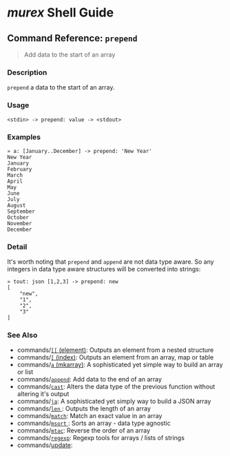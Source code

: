 # _murex_ Shell Guide

## Command Reference: `prepend` 

> Add data to the start of an array

### Description

`prepend` a data to the start of an array.

### Usage

    <stdin> -> prepend: value -> <stdout>

### Examples

    » a: [January..December] -> prepend: 'New Year'
    New Year
    January
    February
    March
    April
    May
    June
    July
    August
    September
    October
    November
    December

### Detail

It's worth noting that `prepend` and `append` are not data type aware. So 
any integers in data type aware structures will be converted into strings:

    » tout: json [1,2,3] -> prepend: new 
    [
        "new",
        "1",
        "2",
        "3"
    ]

### See Also

* commands/[`[[` (element)](../commands/element.md):
  Outputs an element from a nested structure
* commands/[`[` (index)](../commands/index.md):
  Outputs an element from an array, map or table
* commands/[`a` (mkarray)](../commands/a.md):
  A sophisticated yet simple way to build an array or list
* commands/[`append`](../commands/append.md):
  Add data to the end of an array
* commands/[`cast`](../commands/cast.md):
  Alters the data type of the previous function without altering it's output
* commands/[`ja`](../commands/ja.md):
  A sophisticated yet simply way to build a JSON array
* commands/[`len` ](../commands/len.md):
  Outputs the length of an array
* commands/[`match`](../commands/match.md):
  Match an exact value in an array
* commands/[`msort` ](../commands/msort.md):
  Sorts an array - data type agnostic
* commands/[`mtac`](../commands/mtac.md):
  Reverse the order of an array
* commands/[`regexp`](../commands/regexp.md):
  Regexp tools for arrays / lists of strings
* commands/[update](../commands/update.md):
  